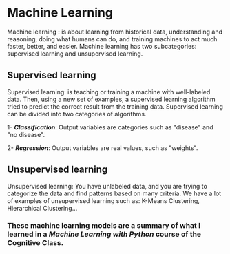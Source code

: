 # Machine Learning 
Machine learning : is about learning from historical data, understanding and reasoning, doing what humans can do, and training machines to act much faster, better, and easier. 
Machine learning has two subcategories: supervised learning and unsupervised learning.
## Supervised learning
Supervised learning: is teaching or training a machine with well-labeled data. Then, using a new set of examples, a supervised learning algorithm tried to predict the correct result from the training data. Supervised learning can be divided into two categories of algorithms.

1- ***Classification***: Output variables are categories such as "disease" and "no disease".

2- ***Regression***: Output variables are real values, such as "weights". 
## Unsupervised learning
Unsupervised learning: You have unlabeled data, and you are trying to categorize the data and find patterns based on many criteria. We have a lot of examples of unsupervised learning such as: K-Means Clustering, Hierarchical Clustering...

### These machine learning models are a summary of what I learned in a ***Machine Learning with Python*** course of the Cognitive Class.
